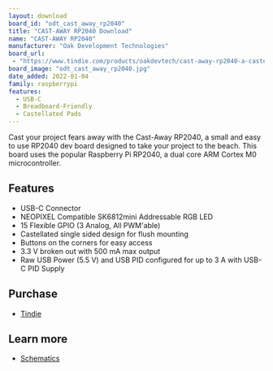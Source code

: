 ```yaml
---
layout: download
board_id: "odt_cast_away_rp2040"
title: "CAST-AWAY RP2040 Download"
name: "CAST-AWAY RP2040"
manufacturer: "Oak Development Technologies"
board_url:
 - "https://www.tindie.com/products/oakdevtech/cast-away-rp2040-a-castellated-rp2040-dev-board/"
board_image: "odt_cast_away_rp2040.jpg"
date_added: 2022-01-04
family: raspberrypi
features:
  - USB-C
  - Breadboard-Friendly
  - Castellated Pads
---
```


Cast your project fears away with the Cast-Away RP2040, a small and easy to use RP2040 dev board designed to take your project to the beach. This board uses the popular Raspberry Pi RP2040, a dual core ARM Cortex M0 microcontroller.

## Features

- USB-C Connector
- NEOPIXEL Compatible SK6812mini Addressable RGB LED
- 15 Flexible GPIO (3 Analog, All PWM'able)
- Castellated single sided design for flush mounting
- Buttons on the corners for easy access
- 3.3 V broken out with 500 mA max output
- Raw USB Power (5.5 V) and USB PID configured for up to 3 A with USB-C PID Supply

## Purchase

* [Tindie](https://www.tindie.com/products/oakdevtech/cast-away-rp2040-a-castellated-rp2040-dev-board/)

## Learn more

* [Schematics](https://github.com/skerr92/odt-dev-boards/tree/master/boards/Cast-Away-RP2040)
